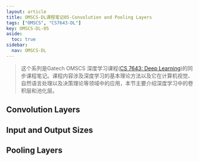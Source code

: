 ```yaml
---
layout: article
title: OMSCS-DL课程笔记05-Convolution and Pooling Layers
tags: ["OMSCS", "CS7643-DL"]
key: OMSCS-DL-05
aside:
  toc: true
sidebar:
  nav: OMSCS-DL
---
```


> 这个系列是Gatech OMSCS 深度学习课程([CS 7643: Deep Learning](https://omscs.gatech.edu/cs-7643-deep-learning))的同步课程笔记。课程内容涉及深度学习的基本理论方法以及它在计算机视觉、自然语言处理以及决策理论等领域中的应用，本节主要介绍深度学习中的卷积层和池化层。
<!--more-->

## Convolution Layers

## Input and Output Sizes

## Pooling Layers